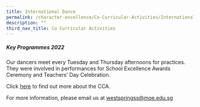 ```yaml
---
title: International Dance
permalink: /character-excellence/Co-Curricular-Activities/International-Dance/
description: ""
third_nav_title: Co Curricular Activities
---
```

##### Key Programmes 2022

Our dancers meet every Tuesday and Thursday afternoons for practices.  They were involved in performances for School Excellence Awards Ceremony and Teachers’ Day Celebration.

Click <a href="https://youtu.be/5kDmVgVZPCA" target="_blank">here</a> to find out more about the CCA.

For more information, please email us at [westspringss@moe.edu.sg](westspringss@moe.edu.sg)